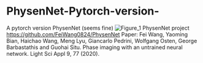 # PhysenNet-Pytorch-version-
A pytorch version PhysenNet (seems fine)
![Figure_1](https://user-images.githubusercontent.com/65407325/163389481-823fd0d6-bf87-4f77-836b-92cf2938f828.png)
PhysenNet project https://github.com/FeiWang0824/PhysenNet
Paper: Fei Wang, Yaoming Bian, Haichao Wang, Meng Lyu, Giancarlo Pedrini, Wolfgang Osten, George Barbastathis and Guohai Situ. Phase imaging with an untrained neural network. Light Sci Appl 9, 77 (2020).
